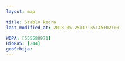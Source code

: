 ```yaml
---
layout: map

title: Stablo kedra
last_modified_at: 2018-05-25T17:35:45+02:00

WDPA: [555588971]
BioRaS: [244]
geoSrbija:
---
```

